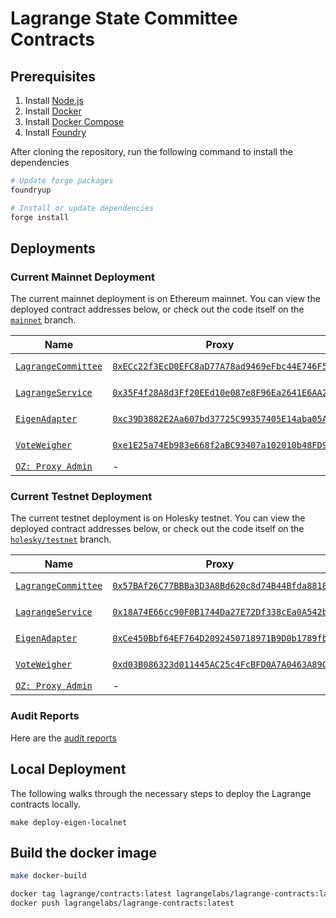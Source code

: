 # Lagrange State Committee Contracts

## Prerequisites

1. Install [Node.js](https://nodejs.org/en/download/)
2. Install [Docker](https://docs.docker.com/get-docker/)
3. Install [Docker Compose](https://docs.docker.com/compose/install/)
4. Install [Foundry](https://book.getfoundry.sh/getting-started/installation)

After cloning the repository, run the following command to install the dependencies

```bash
# Update forge packages
foundryup

# Install or update dependencies
forge install
```

## Deployments

### Current Mainnet Deployment

The current mainnet deployment is on Ethereum mainnet. You can view the deployed contract addresses below, or check out the code itself on the [`mainnet`](https://github.com/Lagrange-Labs/lagrange-contracts/tree/mainnet) branch.

| Name                                                                                                                                                              | Proxy                                                                                                                   | Implementation                                                                             | Notes                                                                                                                                                |
| ----------------------------------------------------------------------------------------------------------------------------------------------------------------- | ----------------------------------------------------------------------------------------------------------------------- | ------------------------------------------------------------------------------------------ | ---------------------------------------------------------------------------------------------------------------------------------------------------- |
| [`LagrangeCommittee`](https://github.com/Lagrange-Labs/lagrange-contracts/blob/220929d1d0582aa14b9422d8398487050da72e49/contracts/protocol/LagrangeCommittee.sol) | [`0xECc22f3EcD0EFC8aD77A78ad9469eFbc44E746F5`](https://etherscan.io/address/0xECc22f3EcD0EFC8aD77A78ad9469eFbc44E746F5) | [`0xCF13...dC9d`](https://etherscan.io/address/0xCF1362EEAbeCed9134F08Ede1278E75fa663dC9d) | Proxy: [`TUP@4.7.1`](https://github.com/OpenZeppelin/openzeppelin-contracts/blob/v4.7.1/contracts/proxy/transparent/TransparentUpgradeableProxy.sol) |
| [`LagrangeService`](https://github.com/Lagrange-Labs/lagrange-contracts/blob/220929d1d0582aa14b9422d8398487050da72e49/contracts/protocol/LagrangeService.sol)     | [`0x35F4f28A8d3Ff20EEd10e087e8F96Ea2641E6AA2`](https://etherscan.io/address/0x35F4f28A8d3Ff20EEd10e087e8F96Ea2641E6AA2) | [`0x9bfd...0659`](https://etherscan.io/address/0x9bfd992F5886f126ddB2539555064A0d1C040659) | Proxy: [`TUP@4.7.1`](https://github.com/OpenZeppelin/openzeppelin-contracts/blob/v4.7.1/contracts/proxy/transparent/TransparentUpgradeableProxy.sol) |
| [`EigenAdapter`](https://github.com/Lagrange-Labs/lagrange-contracts/blob/220929d1d0582aa14b9422d8398487050da72e49/contracts/library/StakeManager.sol)            | [`0xc39D3882E2Aa607bd37725C99357405E14aba05A`](https://etherscan.io/address/0xc39D3882E2Aa607bd37725C99357405E14aba05A) | [`0xb58c...e133`](https://etherscan.io/address/0xb58c233ba70bEC4c3E49D9438921E5a1Ec91e133) | Proxy: [`TUP@4.7.1`](https://github.com/OpenZeppelin/openzeppelin-contracts/blob/v4.7.1/contracts/proxy/transparent/TransparentUpgradeableProxy.sol) |
| [`VoteWeigher`](https://github.com/Lagrange-Labs/lagrange-contracts/blob/220929d1d0582aa14b9422d8398487050da72e49/contracts/protocol/VoteWeigher.sol)             | [`0xe1E25a74Eb983e668f2aBC93407a102010b48FD9`](https://etherscan.io/address/0xe1E25a74Eb983e668f2aBC93407a102010b48FD9) | [`0x7360...Fb22`](https://etherscan.io/address/0x736041228AF67631d4d390D5ADB5358e3730Fb22) | Proxy: [`TUP@4.7.1`](https://github.com/OpenZeppelin/openzeppelin-contracts/blob/v4.7.1/contracts/proxy/transparent/TransparentUpgradeableProxy.sol) |
| [`OZ: Proxy Admin`](https://github.com/OpenZeppelin/openzeppelin-contracts/blob/v4.7.1/contracts/proxy/transparent/ProxyAdmin.sol)                                | -                                                                                                                       | [`0x7F11...845f`](https://etherscan.io/address/0x7F1130BC34a9633A202767B461772eCd953A845f) |                                                                                                                                                      |

### Current Testnet Deployment

The current testnet deployment is on Holesky testnet. You can view the deployed contract addresses below, or check out the code itself on the [`holesky/testnet`](https://github.com/Lagrange-Labs/lagrange-contracts/tree/holesky/testnet) branch.

| Name                                                                                                                                     | Proxy                                                                                                                           | Implementation                                                                                     | Notes                                                                                                                                                |
| ---------------------------------------------------------------------------------------------------------------------------------------- | ------------------------------------------------------------------------------------------------------------------------------- | -------------------------------------------------------------------------------------------------- | ---------------------------------------------------------------------------------------------------------------------------------------------------- |
| [`LagrangeCommittee`](https://github.com/Lagrange-Labs/lagrange-contracts/blob/holesky/testnet/contracts/protocol/LagrangeCommittee.sol) | [`0x57BAf26C77BBBa3D3A8Bd620c8d74B44Bfda8818`](https://holesky.etherscan.io/address/0x57BAf26C77BBBa3D3A8Bd620c8d74B44Bfda8818) | [`0x090A...2690`](https://holesky.etherscan.io/address/0x090Ac04981E8eCB9DBAf43c22D6edEa27F4a2690) | Proxy: [`TUP@4.7.1`](https://github.com/OpenZeppelin/openzeppelin-contracts/blob/v4.7.1/contracts/proxy/transparent/TransparentUpgradeableProxy.sol) |
| [`LagrangeService`](https://github.com/Lagrange-Labs/lagrange-contracts/blob/holesky/testnet/contracts/protocol/LagrangeService.sol)     | [`0x18A74E66cc90F0B1744Da27E72Df338cEa0A542b`](https://holesky.etherscan.io/address/0x18A74E66cc90F0B1744Da27E72Df338cEa0A542b) | [`0xDB83...2FF3`](https://holesky.etherscan.io/address/0xDB83CA0E993b61eE6d9dE5ebF41d3e64807D2FF3) | Proxy: [`TUP@4.7.1`](https://github.com/OpenZeppelin/openzeppelin-contracts/blob/v4.7.1/contracts/proxy/transparent/TransparentUpgradeableProxy.sol) |
| [`EigenAdapter`](https://github.com/Lagrange-Labs/lagrange-contracts/blob/holesky/testnet/contracts/library/StakeManager.sol)            | [`0xCe450Bbf64EF764D2092450718971B9D0b1789fb`](https://holesky.etherscan.io/address/0xCe450Bbf64EF764D2092450718971B9D0b1789fb) | [`0xBF24...ec8c`](https://holesky.etherscan.io/address/0xBF24691071edBCA48AD6bcC59c9A17886294ec8c) | Proxy: [`TUP@4.7.1`](https://github.com/OpenZeppelin/openzeppelin-contracts/blob/v4.7.1/contracts/proxy/transparent/TransparentUpgradeableProxy.sol) |
| [`VoteWeigher`](https://github.com/Lagrange-Labs/lagrange-contracts/blob/holesky/testnet/contracts/protocol/VoteWeigher.sol)             | [`0xd03B086323d011445AC25c4FcBFD0A7A0463A89C`](https://holesky.etherscan.io/address/0xd03B086323d011445AC25c4FcBFD0A7A0463A89C) | [`0x4f00...c618`](https://holesky.etherscan.io/address/0x4f00C996E2a32fE8D1100c89594041E73DF7c618) | Proxy: [`TUP@4.7.1`](https://github.com/OpenZeppelin/openzeppelin-contracts/blob/v4.7.1/contracts/proxy/transparent/TransparentUpgradeableProxy.sol) |
| [`OZ: Proxy Admin`](https://github.com/OpenZeppelin/openzeppelin-contracts/blob/v4.7.1/contracts/proxy/transparent/ProxyAdmin.sol)       | -                                                                                                                               | [`0x5c70...0F70`](https://holesky.etherscan.io/address/0x5c7029658bB7223774220f85117bC52813C40F70) |                                                                                                                                                      |

### Audit Reports

Here are the [audit reports](./audits/)

## Local Deployment

The following walks through the necessary steps to deploy the Lagrange contracts locally.

```
make deploy-eigen-localnet
```

## Build the docker image

```bash
make docker-build

docker tag lagrange/contracts:latest lagrangelabs/lagrange-contracts:latest
docker push lagrangelabs/lagrange-contracts:latest
```
